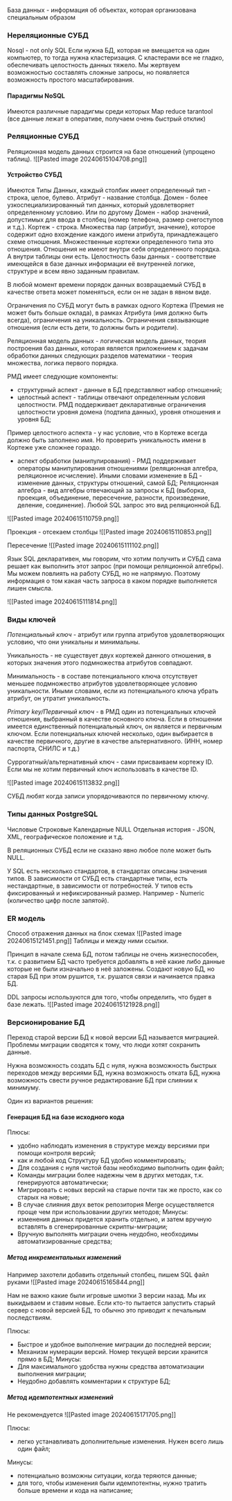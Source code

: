 База данных - информация об объектах, которая организована специальным образом
### Нереляционные СУБД
Nosql - not only SQL
Если нужна БД, которая не вмещается на один компьютер, то тогда нужна кластеризация. С кластерами все не гладко, обеспечивать целостность данных тяжело. Мы жертвуем возможностью составлять сложные запросы, но появляется возможность простого масштабирования. 
#### Парадигмы NoSQL
Имеются различные парадигмы среди которых
Map reduce
tarantool (все данные лежат в оперативе, получаем очень быстрый отклик)

### Реляционные СУБД
Реляционная модель данных строится на базе отношений (упрощено таблиц).
![[Pasted image 20240615104708.png]]

#### Устройство СУБД
Имеются Типы Данных, каждый столбик имеет определенный тип - строка, целое, булево.
Атрибут - название столбца.
Домен - более узкоспециализированный тип данных, который удовлетворяет определенному условию. Или по другому
Домен - набор значений, допустимых для ввода в столбец (номер телефона, размер снегоступов и т.д.).
Кортеж - строка. Множества пар {атрибут, значение}, которое содержит одно вхождение каждого имени атрибута, принадлежащего схеме отношения.
Множественные кортежи определенного типа это отношения. Отношения не имеют внутри себя определенного порядка. А внутри таблицы они есть.
Целостность базы данных - соответствие имеющейся в базе данных информации её внутренней логике, структуре и всем явно заданным правилам.

В любой момент времени порядок данных возвращаемый СУБД в качестве ответа может поменяться, если он не задан в явном виде.

Ограничения по СУБД могут быть в рамках одного Кортежа (Премия не может быть больше оклада), в рамках Атрибута (имя должно быть всегда), ограничения на уникальность. Ограничения связывающие отношения (если есть дети, то должны быть и родители).

Реляционная модель данных - логическая модель данных, теория построения баз данных, которая является приложением к задачам обработки данных следующих разделов математики - теория множества, логика первого порядка.

РМД имеет следующие компоненты:
- структурный аспект - данные в БД представляют набор отношений;
- целостный аспект - таблицы отвечают определенным условия целостности. РМД поддерживает декларативные ограничения целостности уровня домена (подтипа данных), уровня отношения и уровня БД;

Пример целостного аспекта - у нас условие, что в Кортеже всегда должно быть заполнено имя. Но проверить уникальность имени в Кортеже уже сложнее гораздо.

- аспект обработки (манипулирования) - РМД поддерживает операторы манипулирования отношениями (реляционная алгебра, реляционное исчисление). Иными словами изменение в БД - изменение данных, структуры отношений, самой БД;
Реляционная алгебра - вид алгебры отвечающий за запросы к БД (выборка, проекция, объединение, пересечение, разности, произведение, деление, соединение). Любой SQL запрос это вид реляционной БД.

![[Pasted image 20240615110759.png]]

Проекция - отсекаем столбцы
![[Pasted image 20240615110853.png]]

Пересечение
![[Pasted image 20240615111102.png]]

Язык SQL декларативен, мы говорим, что хотим получить и СУБД сама решает как выполнить этот запрос (при помощи реляционной алгебры). Мы можем повлиять на работу СУБД, но не напрямую. Поэтому информация о том какая часть запроса в каком порядке выполняется лишен смысла.

![[Pasted image 20240615111814.png]]

### Виды ключей
*Потенциальный ключ* - атрибут или группа атрибутов удовлетворяющих условию, что они уникальны и минимальны.

Уникальность - не существует двух кортежей данного отношения, в которых значения этого подмножества атрибутов совпадают.

Минимальность - в составе потенциального ключа отсутствует меньшее подмножество атрибутов удовлетворяющее условию уникальности. Иными словами, если из  потенциального ключа убрать атрибут, он утратит уникальность.

*Primary key/Первичный ключ* - в РМД один из потенциальных ключей отношения, выбранный в качестве основного ключа. Если в отношении имеется единственный потенциальный ключ, он является и первичным ключом. Если потенциальных ключей несколько, один выбирается в качестве первичного, другие в качестве альтернативного.
(ИНН, номер паспорта, СНИЛС и т.д.)

Суррогатный/альтернативный ключ - сами присваиваем кортежу ID. Если мы не хотим первичный ключ использовать в качестве ID.

![[Pasted image 20240615113832.png]]

СУБД любят когда записи упорядочиваются по первичному ключу.

### Типы данных PostgreSQL
Числовые
Строковые
Календарные
NULL
Отдельная история - JSON, XML, географическое положение и т.д.

В реляционных СУБД если не сказано явно любое поле может быть NULL.

У SQL есть несколько стандартов, в стандартах описаны значения типов. В зависимости от СУБД есть стандартные типы, есть нестандартные, в зависимости от потребностей.
У типов есть фиксированный и нефиксированный размер. Например - Numeric (количество цифр после запятой).

### ER модель
Способ отражения данных на блок схемах
![[Pasted image 20240615121451.png]]
Таблицы и между ними ссылки.

Принцип в начале схема БД, потом таблицы не очень жизнеспособен, т.к. с развитием БД часто требуется добавлять в неё какие либо данные которые не были изначально в неё заложены.
Создают новую БД, но старая БД при этом рушится, т.к. рушатся связи и начинается правка БД.

DDL запросы используются для того, чтобы определить, что будет в базе лежать.
![[Pasted image 20240615121928.png]]

### Версионирование БД
Переход старой версии БД к новой версии БД называется миграцией.
Проблемы миграции сводятся к тому, что люди хотят сохранить данные. 

Нужна возможность создать БД с нуля, нужна возможность быстрых переходов между версиями БД, нужна возможность отката БД, нужна возможность свести ручное редактирование БД при слиянии к минимуму.

Один из вариантов решения:
#### Генерация БД на базе исходного кода
Плюсы:
- удобно наблюдать изменения в структуре между версиями при помощи контроля версий;
- как и любой код Структуру БД удобно комментировать;
- Для создания с нуля чистой базы необходимо выполнить один файл;
- Команды миграции более надежны чем в других методах, т.к. генерируются автоматически;
- Мигрировать с новых версий на старые почти так же просто, как со старых на новые;
- В случае слияния двух веток репозитория Merge осуществляется проще чем при использовании других методов;
Минусы:
- изменения данных придется хранить отдельно, и затем вручную вставлять в сгенерированные скрипты-миграции;
- Вручную выполнять миграции очень неудобно, необходимы автоматизированные средства;

##### Метод инкрементальных изменений
Например захотели добавить отдельный столбец, пишем SQL файл руками
![[Pasted image 20240615165844.png]]

Нам не важно какие были игровые шмотки 3 версии назад. Мы их выкидываем и ставим новые.
Если кто-то пытается запустить старый сервер с новой версией БД, то обычно это приводит к печальным последствиям.

Плюсы:
- Быстрое и удобное выполнение миграции до последней версии;
- Механизм нумерации версий. Номер текущей версии хранится прямо в БД;
Минусы:
- Для максимального удобства нужны средства автоматизации выполнения миграции;
- Неудобно добавлять комментарии к структуре БД;
##### Метод идемпотентных изменений
Не рекомендуется
![[Pasted image 20240615171705.png]]

Плюсы:
- легко устанавливать дополнительные изменения. Нужен всего лишь один файл;

Минусы:
- потенциально возможны ситуации, когда теряются данные;
- для того, чтобы изменения были идемпотентны, нужно тратить больше времени и кода на написание;